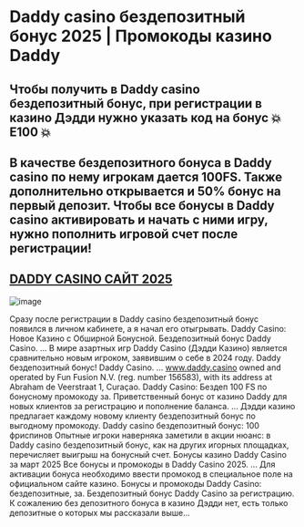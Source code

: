 # Daddy casino бездепозитный бонус 2025 | Промокоды казино Daddy

## Чтобы получить в Daddy casino бездепозитный бонус, при регистрации в казино Дэдди нужно указать код на бонус 💥 E100 💥
## В качестве бездепозитного бонуса в Daddy casino по нему игрокам дается 100FS. Также дополнительно открывается и 50% бонус на первый депозит. Чтобы все бонусы в Daddy casino активировать и начать с ними игру, нужно пополнить игровой счет после регистрации!
## [DADDY CASINO САЙТ 2025](https://linkcasino.ru/daddy_e100)

![image](https://github.com/user-attachments/assets/49fbe4ac-a3a5-4905-b39e-7319fa7a54a2)


Сразу после регистрации в Daddy casino бездепозитный бонус появился в личном кабинете, а я начал его отыгрывать.
Daddy Casino: Новое Казино с Обширной Бонусной. Бездепозитный бонус Daddy Casino. ... В мире азартных игр Daddy Casino (Дэдди Казино) является сравнительно новым игроком, заявившим о себе в 2024 году.
Daddy бездепозитный бонус! Daddy Casino. ... www.daddy.casino owned and operated by Fun Fusion N.V. (reg. number 156583), with its address at Abraham de Veerstraat 1, Curaçao.
Daddy Casino: Бездеп 100 FS по бонусному промокоду за.
Приветственный бонус от казино Daddy для новых клиентов за регистрацию и пополнение баланса. ... Дэдди казино предлагает каждому новому клиенту бездепозитный бонус по выгодному промокоду.
Daddy casino бездепозитный бонус: 100 фриспинов
Опытные игроки наверняка заметили в акции нюанс: в Daddy casino бездепозитный бонус, как на других игорных площадках, перечисляет выигрыш на бонусный счет.
Бонусы казино Daddy Casino за март 2025
Все бонусы и промокоды в Daddy Casino 2025. ... Для активации бонуса необходимо ввести промокод в специальное поле на официальном сайте казино.
Бонусы и промокоды Daddy Casino: бездепозитные, за.
Бездепозитный бонус Daddy Casino за регистрацию. К сожалению без депозитного бонуса в казино Дэдди нет, есть только депозитные о которых мы рассказали выше...
